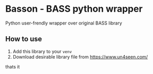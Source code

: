 # Basson - BASS python wrapper
Python user-frendly wrapper over original BASS library

## How to use
1. Add this library to your `venv`
2. Download desirable library file from https://www.un4seen.com/

thats it